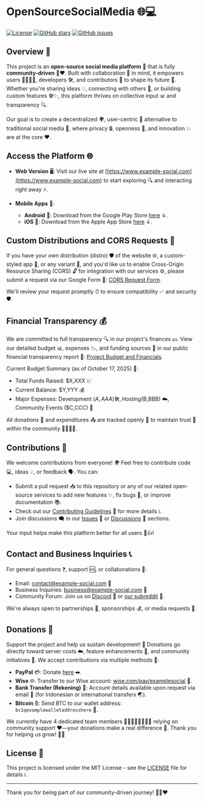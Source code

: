# OpenSourceSocialMedia 🌐💻

[![License](https://img.shields.io/badge/license-MIT-blue.svg)](LICENSE) 
[![GitHub stars](https://img.shields.io/github/stars/yourusername/yourrepo.svg)](https://github.com/yourusername/yourrepo/stargazers) 
[![GitHub issues](https://img.shields.io/github/issues/yourusername/yourrepo.svg)](https://github.com/yourusername/yourrepo/issues) 

## Overview 🚀

This project is an **open-source social media platform** 📱 that is fully **community-driven** 👥❤️. Built with collaboration 🤝 in mind, it empowers users 👩‍💻👨‍💻, developers 🛠️, and contributors 🌟 to shape its future 🔮. Whether you're sharing ideas 💡, connecting with others 🤗, or building custom features 🛠️✨, this platform thrives on collective input 📊 and transparency 🔍.

Our goal is to create a decentralized 🌍, user-centric 👤 alternative to traditional social media 📲, where privacy 🔒, openness 🌈, and innovation 💥 are at the core ❤️.

## Access the Platform 🌐

- **Web Version** 🖥️: Visit our live site at [https://www.example-social.com](https://www.example-social.com) to start exploring 🔍 and interacting right away ⚡.

- **Mobile Apps** 📱:
  - **Android** 🤖: Download from the Google Play Store [here](https://play.google.com/store/apps/details?id=com.example.social) ↓.
  - **iOS** 🍎: Download from the Apple App Store [here](https://apps.apple.com/app/example-social/id1234567890) ↓.

## Custom Distributions and CORS Requests 🔧

If you have your own distribution (distro) 🛡️ of the website 🌐, a custom-styled app 🎨, or any variant 🔄, and you'd like us to enable Cross-Origin Resource Sharing (CORS) 🔓 for integration with our services ⚙️, please submit a request via our Google Form 📝: [CORS Request Form](https://forms.gle/ABCDEF123456).

We'll review your request promptly ⏰ to ensure compatibility ✅ and security 🛡️.

## Financial Transparency 💰

We are committed to full transparency 🔍 in our project's finances 💵. View our detailed budget 📊, expenses 📉, and funding sources 💸 in our public financial transparency report 📄: [Project Budget and Financials](https://docs.google.com/spreadsheets/d/1ExampleSheet/edit?usp=sharing).

Current Budget Summary (as of October 17, 2025) 📅:
- Total Funds Raised: $X,XXX 💹
- Current Balance: $Y,YYY 💰
- Major Expenses: Development ($A,AAA) 🛠️, Hosting ($B,BBB) ☁️, Community Events ($C,CCC) 🎉

All donations 🎁 and expenditures 📤 are tracked openly 📖 to maintain trust 🤝 within the community 👨‍👩‍👧‍👦.

## Contributions 🤲

We welcome contributions from everyone! 🌍 Feel free to contribute code 💻, ideas 💡, or feedback 🗣️. You can:
- Submit a pull request 📥 to this repository or any of our related open-source services to add new features ✨, fix bugs 🐞, or improve documentation 📚.
- Check out our [Contributing Guidelines](CONTRIBUTING.md) 📜 for more details ℹ️.
- Join discussions 🗨️ in our [Issues](https://github.com/yourusername/yourrepo/issues) 🚨 or [Discussions](https://github.com/yourusername/yourrepo/discussions) 💬 sections.

Your input helps make this platform better for all users 👏👍!

## Contact and Business Inquiries 📞

For general questions ❓, support 🆘, or collaborations 🤝:
- Email: [contact@example-social.com](mailto:contact@example-social.com) 📧
- Business Inquiries: [business@example-social.com](mailto:business@example-social.com) 💼
- Community Forum: Join us on [Discord](https://discord.gg/example) 🎤 or [our subreddit](https://reddit.com/r/examplesocial) 📰.

We're always open to partnerships 🤝, sponsorships 💰, or media requests 🎥.

## Donations 🎁

Support the project and help us sustain development! 🌱 Donations go directly toward server costs ☁️, feature enhancements 🚀, and community initiatives 👥. We accept contributions via multiple methods 🔄:

- **PayPal** 💳: Donate [here](https://paypal.me/examplesocial) ➡️.
- **Wise** 🌐: Transfer to our Wise account: [wise.com/pay/examplesocial](https://wise.com/pay/examplesocial) 💸.
- **Bank Transfer (Rekening)** 🏦: Account details available upon request via email 📧 (for Indonesian or international transfers 🌏).
- **Bitcoin** ₿: Send BTC to our wallet address: `bc1qexamplewalletaddresshere` 🔑.

We currently have 4 dedicated team members 👩‍💼👨‍💼👩‍💻👨‍💻 relying on community support ❤️—your donations make a real difference 🙌. Thank you for helping us grow! 🌳🚀

## License 📜

This project is licensed under the MIT License - see the [LICENSE](LICENSE) file for details ℹ️.

---

Thank you for being part of our community-driven journey! 🚀👣❤️
